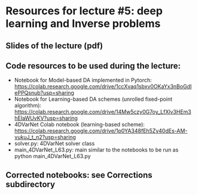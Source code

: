 # Resources for lecture #5: deep learning and Inverse problems

## Slides of the lecture (pdf)

## Code resources to be used during the lecture:
- Notebook for Model-based DA implemented in Pytorch: https://colab.research.google.com/drive/1ccXvaq1sbxv0OKaYx3nBoGdIePPQsnub?usp=sharing
- Notebook for Learning-based DA schemes (unrolled fixed-point algorithm): https://colab.research.google.com/drive/14Mw5czy0G7oy_LfXlv3HEm3hEIaWUvKV?usp=sharing
- 4DVarNet Colab notebook (learning-based scheme): https://colab.research.google.com/drive/1p0YA348fEh5Zy40dEs-AM-vukuJ_t_n2?usp=sharing
- solver.py: 4DVarNet solver class
- main_4DVarNet_L63.py: main similar to the notebooks to be run as python main_4DVarNet_L63.py


## Corrected notebooks: see Corrections subdirectory
